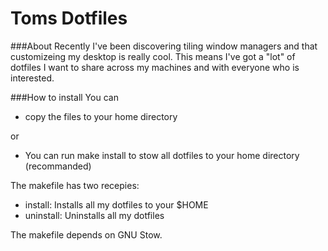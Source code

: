 Toms Dotfiles
=============

###About
Recently I've been discovering tiling window managers and that customizeing my desktop is really cool.
This means I've got a "lot" of dotfiles I want to share across my machines and with everyone who is interested.

###How to install
You can
 - copy the files to your home directory

or 
 - You can run make install to stow all dotfiles to your home directory (recommanded)

The makefile has two recepies:
 - install: Installs all my dotfiles to your $HOME
 - uninstall: Uninstalls all my dotfiles

The makefile depends on GNU Stow.

